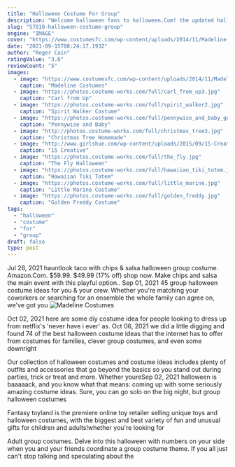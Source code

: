 ```yaml
---
title: "Halloween Costume For Group"
description: "Welcome halloween fans to halloween.Com! the updated halloween.Com is here and now more than ever our mission is to help you enjoy halloween as much as we do! since"
slug: "57818-halloween-costume-group"
engine: "IMAGE"
cover: "https://www.costumesfc.com/wp-content/uploads/2014/11/Madeline-Halloween-Costume.jpg"
date: "2021-09-15T08:24:17.193Z"
author: "Roger Cain"
ratingValue: "3.0"
reviewCount: "5"
images:
  - image: "https://www.costumesfc.com/wp-content/uploads/2014/11/Madeline-Halloween-Costume.jpg"
    caption: "Madeline Costumes"
  - image: "https://photos.costume-works.com/full/carl_from_up3.jpg"
    caption: "Carl from Up"
  - image: "https://photos.costume-works.com/full/spirit_walker2.jpg"
    caption: "Spirit Walker Costume"
  - image: "https://photos.costume-works.com/full/pennywise_and_baby_georgie.jpg"
    caption: "Pennywise and Baby"
  - image: "http://photos.costume-works.com/full/christmas_tree3.jpg"
    caption: "Christmas Tree Homemade"
  - image: "http://www.girlshue.com/wp-content/uploads/2015/09/15-Creative-Unique-Couple-Halloween-Costume-Ideas-2015-5.jpg"
    caption: "15 Creative"
  - image: "https://photos.costume-works.com/full/the_fly.jpg"
    caption: "The Fly Halloween"
  - image: "https://photos.costume-works.com/full/hawaiian_tiki_totem.jpg"
    caption: "Hawaiian Tiki Totem"
  - image: "https://photos.costume-works.com/full/little_marine.jpg"
    caption: "Little Marine Costume"
  - image: "https://photos.costume-works.com/full/golden_freddy.jpg"
    caption: "Golden Freddy Costume"
tags:
  - "halloween"
  - "costume"
  - "for"
  - "group"
draft: false
type: post
---
```


Jul 26, 2021 hauntlook taco with chips & salsa halloween group costume. Amazon.Com. $59.99. $49.99 (17% off) shop now. Make chips and salsa the main event with this playful option.. Sep 01, 2021 45 group halloween costume ideas for you & your crew. Whether you're matching your coworkers or searching for an ensemble the whole family can agree on, we've got you
![Madeline Costumes](https://www.costumesfc.com/wp-content/uploads/2014/11/Madeline-Halloween-Costume.jpg "Madeline Costumes")

Oct 02, 2021 here are some diy costume idea for people looking to dress up from netflix&#39;s &#39;never have i ever&#39; as. Oct 06, 2021 we did a little digging and found 74 of the best halloween costume ideas that the internet has to offer from costumes for families, clever group costumes, and even some downright
<!--inArticleAds-->

<!--galleryOne-->

Our collection of halloween costumes and costume ideas includes plenty of outfits and accessories that go beyond the basics so you stand out during parties, trick or treat and more. Whether youreSep 02, 2021 halloween is baaaaack, and you know what that means: coming up with some seriously amazing costume ideas. Sure, you can go solo on the big night, but group halloween costumes
<!--inArticleAds-->

<!--galleryTwo-->

Fantasy toyland is the premiere online toy retailer selling unique toys and halloween costumes, with the biggest and best variety of fun and unusual gifts for children and adults!whether you're looking for
<!--galleryThree-->

Adult group costumes. Delve into this halloween with numbers on your side when you and your friends coordinate a group costume theme. If you all just can't stop talking and speculating about the
